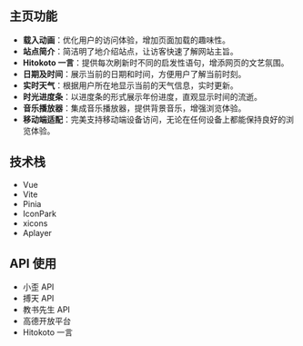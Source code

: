 ## 主页功能

- **载入动画**：优化用户的访问体验，增加页面加载的趣味性。
- **站点简介**：简洁明了地介绍站点，让访客快速了解网站主旨。
- **Hitokoto 一言**：提供每次刷新时不同的启发性语句，增添网页的文艺氛围。
- **日期及时间**：展示当前的日期和时间，方便用户了解当前时刻。
- **实时天气**：根据用户所在地显示当前的天气信息，实时更新。
- **时光进度条**：以进度条的形式展示年份进度，直观显示时间的流逝。
- **音乐播放器**：集成音乐播放器，提供背景音乐，增强浏览体验。
- **移动端适配**：完美支持移动端设备访问，无论在任何设备上都能保持良好的浏览体验。

## 技术栈

- Vue
- Vite
- Pinia
- IconPark
- xicons
- Aplayer

## API 使用

- 小歪 API
- 搏天 API
- 教书先生 API
- 高德开放平台
- Hitokoto 一言
